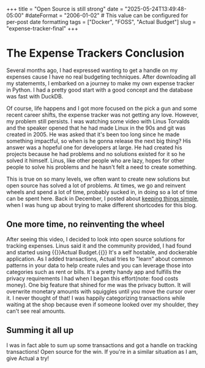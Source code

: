 +++
title = "Open Source is still strong"
date = "2025-05-24T13:49:48-05:00"
#dateFormat = "2006-01-02" # This value can be configured for per-post date formatting
tags = ["Docker", "FOSS", "Actual Budget"]
slug = "expense-tracker-final"
+++

# The Expense Trackers Conclusion

Several months ago, I had expressed wanting to get a handle on my expenses cause I have no real budgeting techniques. After downloading all my statememts, I embarked on a journey to make my own expense tracker in Python. I had a pretty good start with a good concept and the database was fast with DuckDB. 

Of course, life happens and I got more focused on the pick a gun and some recent career shifts, the expense tracker was not getting any love. However, my problem still persists. I was watching some video with Linus Torvalds and the speaker opened that he had made Linux in the 90s and git was created in 2005. He was asked that it's been too long since he made something impactful, so when is he gonna release the next big thing? His answer was a hopeful one for developers at large. He had created his projects because he had problems and no solutions existed for it so he solved it himself. Linus, like other people who are lazy, hopes for other people to solve his problems and he hasn't felt a need to create something. 

This is true on so many levels, we often want to create new solutions but open source has solved a lot of problems. At times, we go and reinvent wheels and spend a lot of time, probably sucked in, in doing so a lot of time can be spent here. Back in December, I posted about [keeping things simple](../../2024/12/shortcodespt2.md), when I was hung up about trying to make different shortcodes for this blog. 

## One more time, no reinventing the wheel

After seeing this video, I decided to look into open source solutions for tracking expenses. Linus said it and the community provided, I had found and started using {{<link href="https://actualbudget.org/">}}Actual Budget.{{</link>}} It's a self hostable, and dockerable application. As I added transactions, Actual tries to "learn" about common patterns in your data to help create rules and you can leverage those into categories such as rent or bills. It's a pretty handy app and fulfills the privacy requirements I had when I began this effort(note: food costs money). One big feature that shined for me was the privacy button. It will overwrite monetary amounts with squiggles until you move the cursor over it. I never thought of that! I was happily categorizing transactions while waiting at the shop because even if someone looked over my shoulder, they can't see real amounts. 

## Summing it all up

I was in fact able to sum up some transactions and got a handle on tracking transactions! Open source for the win. If you're in a similar situation as I am, give Actual a try! 
